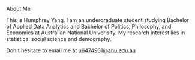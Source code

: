 About Me

This is Humphrey Yang. I am an undergraduate student studying Bachelor of Applied Data Analytics and Bachelor of Politics, Philosophy, and Economics at Australian National Univerisity. My research interest lies in statistical social science and demography. 


Don't hesitate to email me at u6474961@anu.edu.au
